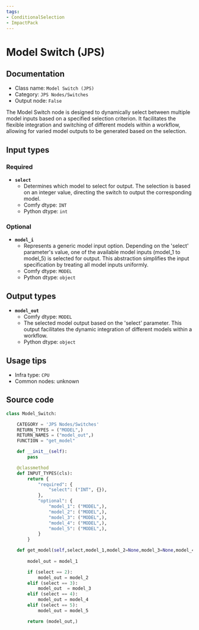 ```yaml
---
tags:
- ConditionalSelection
- ImpactPack
---
```


# Model Switch (JPS)
## Documentation
- Class name: `Model Switch (JPS)`
- Category: `JPS Nodes/Switches`
- Output node: `False`

The Model Switch node is designed to dynamically select between multiple model inputs based on a specified selection criterion. It facilitates the flexible integration and switching of different models within a workflow, allowing for varied model outputs to be generated based on the selection.
## Input types
### Required
- **`select`**
    - Determines which model to select for output. The selection is based on an integer value, directing the switch to output the corresponding model.
    - Comfy dtype: `INT`
    - Python dtype: `int`
### Optional
- **`model_i`**
    - Represents a generic model input option. Depending on the 'select' parameter's value, one of the available model inputs (model_1 to model_5) is selected for output. This abstraction simplifies the input specification by treating all model inputs uniformly.
    - Comfy dtype: `MODEL`
    - Python dtype: `object`
## Output types
- **`model_out`**
    - Comfy dtype: `MODEL`
    - The selected model output based on the 'select' parameter. This output facilitates the dynamic integration of different models within a workflow.
    - Python dtype: `object`
## Usage tips
- Infra type: `CPU`
- Common nodes: unknown


## Source code
```python
class Model_Switch:

    CATEGORY = 'JPS Nodes/Switches'
    RETURN_TYPES = ("MODEL",)
    RETURN_NAMES = ("model_out",)
    FUNCTION = "get_model"

    def __init__(self):
        pass

    @classmethod
    def INPUT_TYPES(cls):
        return {
            "required": {
                "select": ("INT", {}),
            },
            "optional": {
                "model_1": ("MODEL",),
                "model_2": ("MODEL",),
                "model_3": ("MODEL",),
                "model_4": ("MODEL",),
                "model_5": ("MODEL",),
            }
        }

    def get_model(self,select,model_1,model_2=None,model_3=None,model_4=None,model_5=None,):
        
        model_out = model_1

        if (select == 2):
            model_out = model_2
        elif (select == 3):
            model_out  = model_3
        elif (select == 4):
            model_out = model_4
        elif (select == 5):
            model_out = model_5

        return (model_out,)

```
